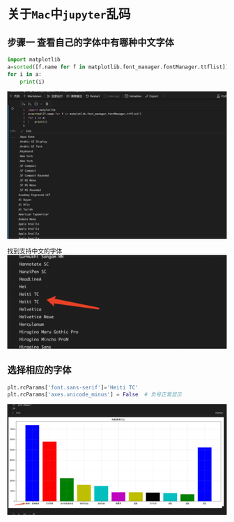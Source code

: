 # 关于`Mac`中`jupyter`乱码

## 步骤一 查看自己的字体中有哪种中文字体

```python
import matplotlib
a=sorted([f.name for f in matplotlib.font_manager.fontManager.ttflist])
for i in a:
	print(i)
```
![图 1](../../../../images/273bbef7dd633fffa434dede7a813f0c90a10d9fa4fe6cc1d471e029cb93ca41.png)  

找到支持中文的字体
![图 2](../../../../images/ef1580d6a85f7d5fb77045889af9cab6a80c79438de410a423065e5faf736070.png)  


## 选择相应的字体

```python
plt.rcParams['font.sans-serif']='Heiti TC'
plt.rcParams['axes.unicode_minus'] = False  # 负号正常显示
```
![图 3](../../../../images/35f1d741d922f7a88d6542e063aeeaa66e95b1a1b14a33ea5517a2ba69794074.png)  





